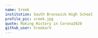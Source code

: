 ```yaml
---
name: Sreek
institution: South Brunswick High School
profile_pic: sreek.jpg
quote: Making History in Corona2020
github_user: SreekarV
---
```


